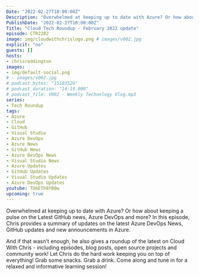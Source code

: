 ```yaml
---
Date: "2022-02-27T10:00:00Z"
Description: "Overwhelmed at keeping up to date with Azure? Or how about keeping a pulse on the Latest GitHub news, Azure DevOps and more? In this episode, Chris provides a summary of updates on the latest Azure DevOps News, GitHub updates and new announcements in Azure. And if that wasn't enough, he also gives a roundup of the latest on Cloud With Chris - including episodes, blog posts, open source projects and community work! Let Chris do the hard work keeping you on top of everything! Grab some snacks. Grab a drink. Come along and tune in for a relaxed and informative learning session!"
PublishDate: "2022-02-27T10:00:00Z"
Title: "Cloud Tech Roundup - February 2022 update"
episode: CTR2202
image: img/cloudwithchrislogo.png # images/v002.jpg
explicit: "no"
guests: []
hosts:
- chrisreddington
images:
- img/default-social.png
# - images/v002.jpg
# podcast_bytes: "15103520"
# podcast_duration: "14:19.000"
# podcast_file: V002 - Weekly Technology Vlog.mp3
series:
- Tech Roundup
tags:
- Azure
- Cloud
- GitHub
- Visual Studio
- Azure DevOps
- Azure News
- GitHub News
- Azure DevOps News
- Visual Studio News
- Azure Updates
- GitHub Updates
- Visual Studio Updates
- Azure DevOps Updates
youtube: TUmETh8YB0w
upcoming: true
---
```

Overwhelmed at keeping up to date with Azure? Or how about keeping a pulse on the Latest GitHub news, Azure DevOps and more? In this episode, Chris provides a summary of updates on the latest Azure DevOps News, GitHub updates and new announcements in Azure.

And if that wasn't enough, he also gives a roundup of the latest on Cloud With Chris - including episodes, blog posts, open source projects and community work! Let Chris do the hard work keeping you on top of everything! Grab some snacks. Grab a drink. Come along and tune in for a relaxed and informative learning session!